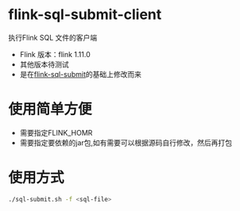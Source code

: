 
# flink-sql-submit-client
执行Flink SQL 文件的客户端



- Flink 版本：flink 1.11.0
- 其他版本待测试
- 是在[flink-sql-submit](https://github.com/wuchong/flink-sql-submit)的基础上修改而来




# 使用简单方便
- 需要指定FLINK_HOMR
- 需要指定要依赖的jar包,如有需要可以根据源码自行修改，然后再打包

# 使用方式

```sh
./sql-submit.sh -f <sql-file>
```

